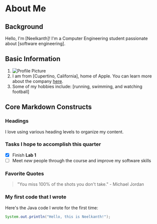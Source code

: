 # About Me

## Background
Hello, I'm [Neelkanth]! I'm a Computer Engineering student passionate about [software engineering]. 

## Basic Information
1. ![Profile Picture](link_to_your_profile_picture)
2. I am from [Cupertino, California], home of Apple. You can learn more about the company [here](https://www.apple.com/).
3. Some of my hobbies include: [running, swimming, and watching football]



## Core Markdown Constructs
### Headings
I love using various heading levels to organize my content.

### Tasks I hope to accomplish this quarter
- [x] Finish **Lab 1**
- [ ] Meet *new* people through the course and improve my software skills

### Favorite Quotes
> "You miss 100% of the shots you don't take." - Michael Jordan

### My first code that I wrote
Here's the Java code I wrote for the first time:
```java
System.out.println("Hello, this is Neelkanth!");

